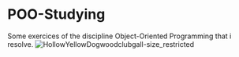 # POO-Studying
Some exercices of the discipline Object-Oriented Programming that i resolve.
![HollowYellowDogwoodclubgall-size_restricted](https://github.com/walkerzito/POO-Studying/assets/84388968/3dbbebea-6130-4478-91d9-16a6d4b6ea0b)


